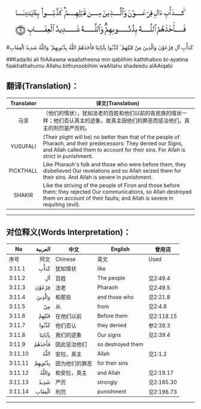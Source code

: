 ![003:011](images/003_011.gif)

#كَدَأْبِ آلِ فِرْعَوْنَ وَالَّذِينَ مِنْ قَبْلِهِمْ ۚ كَذَّبُوا بِآيَاتِنَا فَأَخَذَهُمُ اللَّهُ بِذُنُوبِهِمْ ۗ وَاللَّهُ شَدِيدُ الْعِقَابِ 

##Kada/bi ali firAAawna waallatheena min qablihim kaththaboo bi-ayatina faakhathahumu Allahu bithunoobihim waAllahu shadeedu alAAiqabi 

## 翻译(Translation)：

| Translator | 译文(Translation)                                            |
| :--------: | ------------------------------------------------------------ |
|    马坚    | （他们的情状），犹如法老的百姓和他们以前的各民族的情状一样；他们否认真主的迹象，故真主因他们的罪恶而惩治他们。真主的刑罚是严厉的。 |
|  YUSUFALI  | (Their plight will be) no better than that of the people of Pharaoh, and their predecessors: They denied our Signs, and Allah called them to account for their sins. For Allah is strict in punishment. |
| PICKTHALL  | Like Pharaoh's folk and those who were before them, they disbelieved Our revelations and so Allah seized them for their sins. And Allah is severe in punishment. |
|   SHAKIR   | Like the striving of the people of Firon and those before them; they rejected Our communications, so Allah destroyed them on account of their faults; and Allah is severe in requiting (evil). |

---

## 对位释义(Words Interpretation)：

| No   | العربية | 中文    | English | 曾用词 |
| ---- | ------: | ------- | ------- | ------ |
| 序号 |    阿文 | Chinese | 英文    | Used   |
| 3:11.1  | كَدَأْبِ    | 犹如情状       | like              |            |
| 3:11.2  | آلِ      | 百姓           | The people        | 见2:49.4   |
| 3:11.3  | فِرْعَوْنَ   | 法老           | Pharaoh           | 见2:49.5   |
| 3:11.4  | وَالَّذِينَ  | 和那些         | and those who     | 见2:21.8   |
| 3:11.5  | مِنْ      | 从             | from              | 见2:4.8    |
| 3:11.6  | قَبْلِهِمْ   | 在他们以前     | Before them       | 见2:118.15 |
| 3:11.7  | كَذَّبُوا   | 他们否认       | they denied       | 参2:39.3   |
| 3:11.8  | بِآيَاتِنَا | 我们的迹象     | Our signs         | 见2:39.4   |
| 3:11.9  | فَأَخَذَهُمُ  | 因此惩治他们   | so destroyed them |            |
| 3:11.10 | اللَّهُ    | 安拉，真主     | Allah             | 见1:1.2    |
| 3:11.11 | بِذُنُوبِهِمْ | 因为他们的罪恶 | for their sins    |            |
| 3:11.12 | وَاللَّهُ   | 和安拉，真主   | and Allah         | 见2:19.17  |
| 3:11.13 | شَدِيدُ    | 严厉           | strongly          | 见2:165.30 |
| 3:11.14 | الْعِقَابِ  | 刑罚           | punishment        | 见2:196.73 |

---
